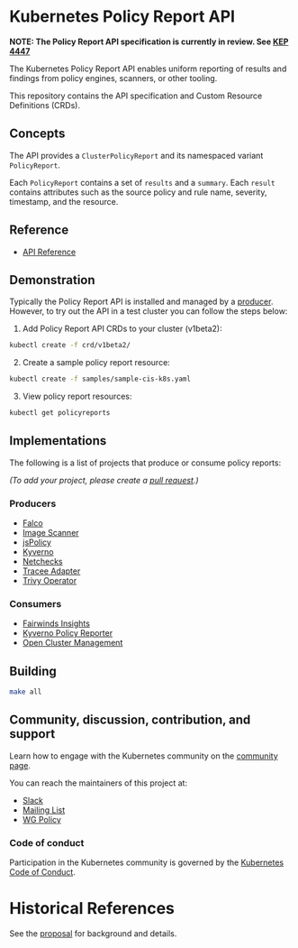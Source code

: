 # Kubernetes Policy Report API

**NOTE: The Policy Report API specification is currently in review. See [KEP 4447](https://github.com/kubernetes/enhancements/pull/4448)**

The Kubernetes Policy Report API enables uniform reporting of results and findings from policy engines, scanners, or other tooling.

This repository contains the API specification and Custom Resource Definitions (CRDs).

## Concepts

The API provides a `ClusterPolicyReport` and its namespaced variant `PolicyReport`.

Each `PolicyReport` contains a set of `results` and a `summary`. Each `result` contains attributes such as the source policy and rule name, severity, timestamp, and the resource.

## Reference

* [API Reference](./docs/api-docs.md)

## Demonstration

Typically the Policy Report API is installed and managed by a [producer](#producers). However, to try out the API in a test cluster you can follow the steps below:

1. Add Policy Report API CRDs to your cluster (v1beta2):

```sh
kubectl create -f crd/v1beta2/
```
2. Create a sample policy report resource:

```sh
kubectl create -f samples/sample-cis-k8s.yaml
```
3. View policy report resources:

```sh
kubectl get policyreports
```

## Implementations

The following is a list of projects that produce or consume policy reports:

*(To add your project, please create a [pull request](https://github.com/kubernetes-sigs/wg-policy-prototypes/pulls).)*

### Producers

* [Falco](https://github.com/falcosecurity/falcosidekick/blob/master/outputs/policyreport.go)
* [Image Scanner](https://github.com/statnett/image-scanner-operator)
* [jsPolicy](https://github.com/loft-sh/jspolicy/)
* [Kyverno](https://kyverno.io/docs/policy-reports/)
* [Netchecks](https://docs.netchecks.io/)
* [Tracee Adapter](https://github.com/fjogeleit/tracee-polr-adapter)
* [Trivy Operator](https://aquasecurity.github.io/trivy-operator/v0.15.1/tutorials/integrations/policy-reporter/)

### Consumers

* [Fairwinds Insights](https://fairwinds.com/insights)
* [Kyverno Policy Reporter](https://kyverno.github.io/policy-reporter/)
* [Open Cluster Management](https://open-cluster-management.io/)

## Building 

```sh
make all
```

## Community, discussion, contribution, and support

Learn how to engage with the Kubernetes community on the [community page](http://kubernetes.io/community/).

You can reach the maintainers of this project at:

- [Slack](https://kubernetes.slack.com/messages/wg-policy)
- [Mailing List](https://groups.google.com/forum/#!forum/kubernetes-wg-policy)
- [WG Policy](https://github.com/kubernetes/community/blob/master/wg-policy/README.md)

### Code of conduct

Participation in the Kubernetes community is governed by the [Kubernetes Code of Conduct](code-of-conduct.md).

[owners]: https://git.k8s.io/community/contributors/guide/owners.md
[Creative Commons 4.0]: https://git.k8s.io/website/LICENSE

# Historical References

See the [proposal](https://docs.google.com/document/d/1nICYLkYS1RE3gJzuHOfHeAC25QIkFZfgymFjgOzMDVw/edit#) for background and details.

